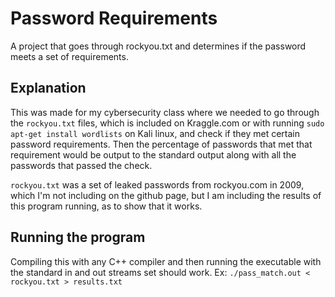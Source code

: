 # Password Requirements

A project that goes through rockyou.txt and determines if the password meets a set of requirements.

## Explanation

This was made for my cybersecurity class where we needed to go through the `rockyou.txt` files, which is included on Kraggle.com or with running `sudo apt-get install wordlists` on Kali linux, and check if they met certain password requirements. Then the percentage of passwords that met that requirement would be output to the standard output along with all the passwords that passed the check.

`rockyou.txt` was a set of leaked passwords from rockyou.com in 2009, which I'm not including on the github page, but I am including the results of this program running, as to show that it works.

## Running the program

Compiling this with any C++ compiler and then running the executable with the standard in and out streams set should work. 
Ex: ```./pass_match.out < rockyou.txt > results.txt```
